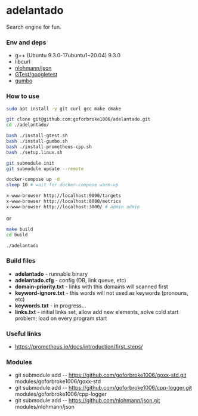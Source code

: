 # adelantado

Search engine for fun.

### Env and deps

* g++ (Ubuntu 9.3.0-17ubuntu1~20.04) 9.3.0
* libcurl
* [nlohmann/json](https://github.com/nlohmann/json)
* [GTest/googletest](https://github.com/google/googletest)
* [gumbo](https://github.com/google/gumbo-parser)

### How to use

```bash
sudo apt install -y git curl gcc make cmake

git clone git@github.com:goforbroke1006/adelantado.git
cd ./adelantado/

bash ./install-gtest.sh
bash ./install-gumbo.sh
bash ./install-prometheus-cpp.sh
bash ./setup.linux.sh

git submodule init
git submodule update --remote

docker-compose up -d
sleep 10 # wait for docker-compose warm-up

x-www-browser http://localhost:9090/targets
x-www-browser http://localhost:8080/metrics
x-www-browser http://localhost:3000/ # admin admin

```

or

```bash
make build
cd build

./adelantado

```

### Build files

* **adelantado** - runnable binary
* **adelantado.cfg** - config (DB, link queue, etc)
* **domain-priority.txt** - links with this domains will scanned first
* **keyword-ignore.txt** - this words will not used as keywords (pronouns, etc)
* **keywords.txt** - in progress...
* **links.txt** - initial links set, allow add new elements, solve cold start problem; load on every program start


### Useful links 

* https://prometheus.io/docs/introduction/first_steps/

### Modules

* git submodule add -- https://github.com/goforbroke1006/goxx-std.git   modules/goforbroke1006/goxx-std
* git submodule add -- https://github.com/goforbroke1006/cpp-logger.git modules/goforbroke1006/cpp-logger
* git submodule add -- https://github.com/nlohmann/json.git             modules/nlohmann/json